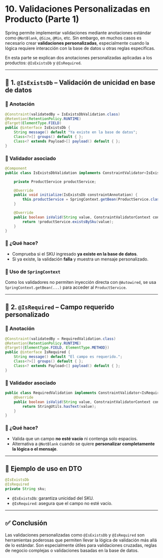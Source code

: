 # 10. Validaciones Personalizadas en Producto (Parte 1)

Spring permite implementar validaciones mediante anotaciones estándar como `@NotBlank`, `@Size`, `@Min`, etc. Sin embargo, en muchos casos es necesario crear **validaciones personalizadas**, especialmente cuando la lógica requiere interacción con la base de datos u otras reglas específicas.

En esta parte se explican dos anotaciones personalizadas aplicadas a los productos: `@IsExistsDb` y `@IsRequired`.

---

## 🧩 1. `@IsExistsDb` – Validación de unicidad en base de datos

### 📄 Anotación

```java
@Constraint(validatedBy = IsExistsDbValidation.class)
@Retention(RetentionPolicy.RUNTIME)
@Target(ElementType.FIELD)
public @interface IsExistsDb {
    String message() default "Ya existe en la base de datos";
    Class<?>[] groups() default { };
    Class<? extends Payload>[] payload() default { };
}
```

### 📄 Validador asociado

```java
@Component
public class IsExistsDbValidation implements ConstraintValidator<IsExistsDb, String> {

    private ProductService productService;

    @Override
    public void initialize(IsExistsDb constraintAnnotation) {
        this.productService = SpringContext.getBean(ProductService.class);
    }

    @Override
    public boolean isValid(String value, ConstraintValidatorContext context) {
        return !productService.existsBySku(value);
    }
}
```

### 🎯 ¿Qué hace?

* Comprueba si el SKU ingresado **ya existe en la base de datos**.
* Si ya existe, la validación **falla** y muestra un mensaje personalizado.

### 🧠 Uso de `SpringContext`

Como los validadores no permiten inyección directa con `@Autowired`, se usa `SpringContext.getBean(...)` para acceder al `ProductService`.

---

## 🧩 2. `@IsRequired` – Campo requerido personalizado

### 📄 Anotación

```java
@Constraint(validatedBy = RequiredValidation.class)
@Retention(RetentionPolicy.RUNTIME)
@Target({ElementType.FIELD, ElementType.METHOD})
public @interface IsRequired {
    String message() default "El campo es requerido.";
    Class<?>[] groups() default { };
    Class<? extends Payload>[] payload() default { };
}
```

### 📄 Validador asociado

```java
public class RequiredValidation implements ConstraintValidator<IsRequired, String> {
    @Override
    public boolean isValid(String value, ConstraintValidatorContext context) {
        return StringUtils.hasText(value);
    }
}
```

### 🎯 ¿Qué hace?

* Valida que un campo **no esté vacío** ni contenga solo espacios.
* Alternativa a `@NotBlank` cuando se quiere **personalizar completamente la lógica o el mensaje**.

---

## 🧪 Ejemplo de uso en DTO

```java
@IsExistsDb
@IsRequired
private String sku;
```

* `@IsExistsDb`: garantiza unicidad del SKU.
* `@IsRequired`: asegura que el campo no esté vacío.

---

## ✅ Conclusión

Las validaciones personalizadas como `@IsExistsDb` y `@IsRequired` son herramientas poderosas que permiten llevar la lógica de validación más allá de lo estándar. Son especialmente útiles para validaciones cruzadas, reglas de negocio complejas o validaciones basadas en la base de datos.

